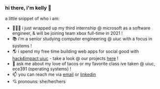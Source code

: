 ### hi there, i'm kelly 👋

a little snippet of who i am:

<!--
**kellydunleavy/kellydunleavy** is a ✨ _special_ ✨ repository because its `README.md` (this file) appears on your GitHub profile.
-->

- 👩🏻‍💻   i just wrapped up my third internship @ microsoft as a software engineer, & will be joining team xbox full-time in 2021 !
- 📚   i'm a senior studying computer engineering @ uiuc with a focus in systems !
- 🌎   i spend my free time building web apps for social good with [hack4impact uiuc](https://uiuc.hack4impact.org/) - take a look @ our projects [here](https://github.com/hack4impact-uiuc) !
- 💬   ask me about my love of tacos or my favorite class ive taken @ uiuc, ece391 (operating systems) !
- 📫   you can reach me via [email](kellypd2@illinois.edu) or [linkedin](https://www.linkedin.com/in/kelly-dunleavy/)
- 💘   pronouns: she/her/hers

